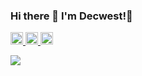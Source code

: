 ### Hi there 👋 I'm Decwest!🤖

<!--
**Decwest/Decwest** is a ✨ _special_ ✨ repository because its `README.md` (this file) appears on your GitHub profile.

Here are some ideas to get you started:

- 🔭 I’m currently working on ...
- 🌱 I’m currently learning ...
- 👯 I’m looking to collaborate on ...
- 🤔 I’m looking for help with ...
- 💬 Ask me about ...
- 📫 How to reach me: ...
- 😄 Pronouns: ...
- ⚡ Fun fact: ...
-->
  
<p align="left">
  <a href="http://twitter.com/decwxst">
    <img height="20" src="https://img.shields.io/twitter/follow/decwxst?label=Twitter&logo=twitter&style=flat" />
  </a>
  <a href="http://qiita.com/Decwest"> 
    <img height="20" src="https://qiita-badge.apiapi.app/s/Decwest/posts.svg" />
  </a>
  <a href="https://keiorogiken.wordpress.com/author/uzksho/"> 
    <img height="20" src="https://img.shields.io/badge/KRA-Blog-yellow" />
  </a>
</p>



<a href="https://github.com/anuraghazra/github-readme-stats">
  <img src="https://github-readme-stats-one-bice.vercel.app/api?username=Decwest&show_icons=true&theme=tokyonight&include_all_commits=true&count_private=true&role=OWNER,ORGANIZATION_MEMBER">
</a>
